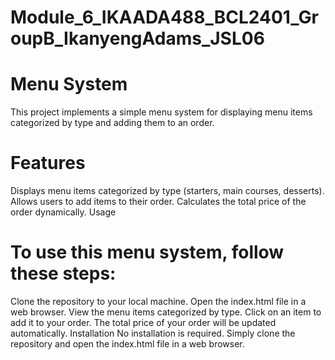 # Module_6_IKAADA488_BCL2401_GroupB_IkanyengAdams_JSL06

# Menu System #
This project implements a simple menu system for displaying menu items categorized by type and adding them to an order.

# Features #
Displays menu items categorized by type (starters, main courses, desserts).
Allows users to add items to their order.
Calculates the total price of the order dynamically.
Usage

# To use this menu system, follow these steps: #

Clone the repository to your local machine.
Open the index.html file in a web browser.
View the menu items categorized by type.
Click on an item to add it to your order.
The total price of your order will be updated automatically.
Installation
No installation is required. Simply clone the repository and open the index.html file in a web browser.

